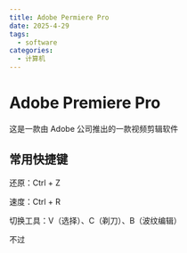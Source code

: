 ```yaml
---
title: Adobe Permiere Pro
date: 2025-4-29
tags:
  - software
categories:
  - 计算机
---
```


# Adobe Premiere Pro

这是一款由 Adobe 公司推出的一款视频剪辑软件

## 常用快捷键

还原：Ctrl + Z

速度：Ctrl + R

切换工具：V（选择）、C（剃刀）、B（波纹编辑）

<a class="red">不过</a>
